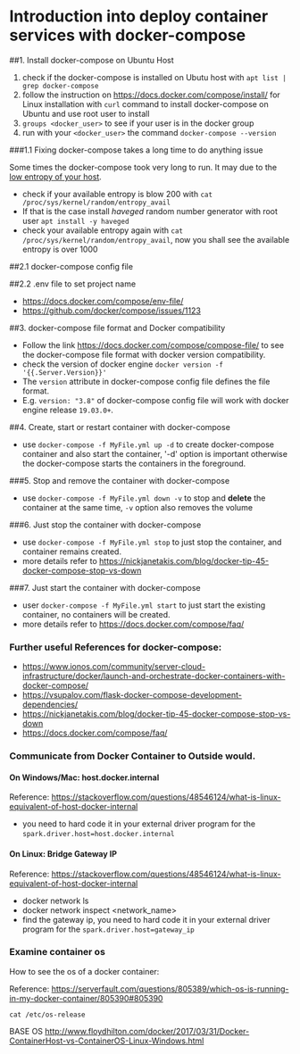# Introduction into deploy container services with docker-compose

##1. Install docker-compose on Ubuntu Host
1. check if the docker-compose is installed on Ubutu host with `apt list | grep docker-compose` 
2. follow the instruction on https://docs.docker.com/compose/install/ for Linux installation with `curl` command to install docker-compose on Ubuntu and use root user to install
3. `groups <docker_user>` to see if your user is in the docker group
4. run with your `<docker_user>` the command `docker-compose --version`

###1.1 Fixing docker-compose takes a long time to do anything issue

Some times the docker-compose took very long to run. It may due to the [low entropy of your host](https://github.com/docker/compose/issues/6552). 
* check if your available entropy is blow 200 with `cat /proc/sys/kernel/random/entropy_avail`
* If that is the case install *haveged* random number generator with root user `apt install -y haveged`
* check your available entropy again with `cat /proc/sys/kernel/random/entropy_avail`, now you shall see the available entropy is over 1000

##2.1 docker-compose config file

##2.2 .env file to set project name
* https://docs.docker.com/compose/env-file/
* https://github.com/docker/compose/issues/1123

##3. docker-compose file format and Docker compatibility
* Follow the link https://docs.docker.com/compose/compose-file/ to see the docker-compose file format with docker version compatibility.
* check the version of docker engine `docker version -f '{{.Server.Version}}'`
* The `version` attribute in docker-compose config file defines the file format.
* E.g. `version: "3.8"` of docker-compose config file will work with docker engine release `19.03.0+`.

##4. Create, start or restart container with docker-compose
* use `docker-compose -f MyFile.yml up -d` to create docker-compose container and also start the container, '-d' option is important otherwise the docker-compose starts the containers in the foreground.

###5. Stop and remove the container with docker-compose
* use `docker-compose -f MyFile.yml down -v` to stop and **delete** the container at the same time, `-v` option also removes the volume

###6. Just stop the container with docker-compose
* use `docker-compose -f MyFile.yml stop` to just stop the container, and container remains created.
* more details refer to https://nickjanetakis.com/blog/docker-tip-45-docker-compose-stop-vs-down

###7. Just start the container with docker-compose
* user `docker-compose -f MyFile.yml start` to just start the existing container, no containers will be created.
* more details refer to https://docs.docker.com/compose/faq/

### Further useful References for docker-compose: 
* https://www.ionos.com/community/server-cloud-infrastructure/docker/launch-and-orchestrate-docker-containers-with-docker-compose/
* https://vsupalov.com/flask-docker-compose-development-dependencies/
* https://nickjanetakis.com/blog/docker-tip-45-docker-compose-stop-vs-down
* https://docs.docker.com/compose/faq/

### Communicate from Docker Container to Outside would.
#### On Windows/Mac: host.docker.internal
Reference: https://stackoverflow.com/questions/48546124/what-is-linux-equivalent-of-host-docker-internal
* you need to hard code it in your external driver program for the `spark.driver.host=host.docker.internal`

#### On Linux: Bridge Gateway IP
Reference: https://stackoverflow.com/questions/48546124/what-is-linux-equivalent-of-host-docker-internal

* docker network ls
* docker network inspect <network_name>
* find the gateway ip, you need to hard code it in your external driver program for the `spark.driver.host=gateway_ip`

### Examine container os
How to see the os of a docker container:

Reference: https://serverfault.com/questions/805389/which-os-is-running-in-my-docker-container/805390#805390

`cat /etc/os-release`

BASE OS
http://www.floydhilton.com/docker/2017/03/31/Docker-ContainerHost-vs-ContainerOS-Linux-Windows.html

